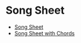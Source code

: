 # Song Sheet

* [Song Sheet](https://github.com/Bodleum/SongSheet/raw/master/SongSheet.pdf)
* [Song Sheet with Chords](https://github.com/Bodleum/SongSheet/raw/master/SongSheetWithChords.pdf)

